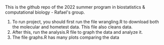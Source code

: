 This is the github repo of the 2022 summer program in biostatistics & computational biology - Rafael's group. <br>

1. To run project, you should first run the file wrangling.R to download both the molecular and hometest data. This file also cleans data. <br>
2. After this, run the analysis.R file to graph the data and analyze it. 
3. The file graphs.R has many plots comparing the data  
